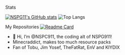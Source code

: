 Stats

[![NSPG11's GitHub stats](https://github-readme-stats.vercel.app/api?username=NSPC911&show_icons=true&theme=github_dark)](https://github.com/NSPC911)
![Top Langs](https://github-readme-stats.vercel.app/api/top-langs/?username=NSPC911&hide_progress=true&theme=github_dark)

My Repositories
[![Readme Card](https://github-readme-stats.vercel.app/api/pin/?username=NSPC911&repo=Modules-Plus&theme=github_dark)](https://github.com/NSPC911/Modules-Plus)
- 👋 Hi, I’m @NSPC911, the coding alt of NSPG911!
- Minecraddict, makes too much resource packs
- Fan of Tobu, Jim Yosef, TheFatRat, EnV and KlYDIX
